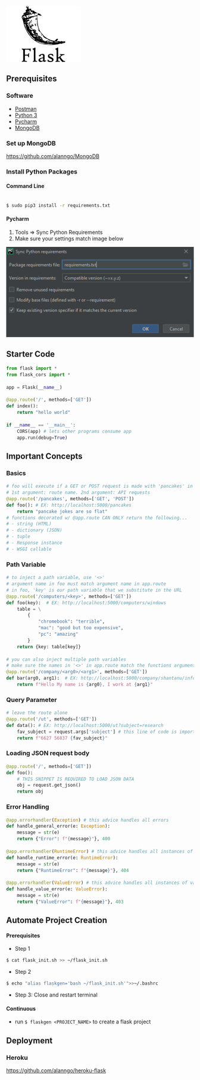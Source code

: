 <img src="img/flask-logo.png" width="200">

## Prerequisites

### Software
- <a href="https://www.postman.com/downloads/">Postman</a>
- <a href = "https://www.python.org/downloads/">Python 3</a>
- <a href = "https://www.jetbrains.com/pycharm/download/">Pycharm</a>
- <a href = "https://www.mongodb.com/try/download/enterprise">MongoDB</a>

### Set up MongoDB

https://github.com/alanngo/MongoDB

### Install Python Packages

#### Command Line
```bash

$ sudo pip3 install -r requirements.txt
```

#### Pycharm
1. Tools => Sync Python Requirements
2. Make sure your settings match image below

<img src= "img/requirements.PNG">


## Starter Code
```python
from flask import *
from flask_cors import *

app = Flask(__name__)

@app.route('/', methods=['GET'])
def index():
    return "hello world"

if __name__ == '__main__':
    CORS(app) # lets other programs consume app
    app.run(debug=True)

```
## Important Concepts
### Basics
```python
# foo will execute if a GET or POST request is made with 'pancakes' in the URL
# 1st argument: route name. 2nd argument: API requests 
@app.route('/pancakes', methods=['GET', 'POST']) 
def foo(): # EX: http://localhost:5000/pancakes
    return "pancake jokes are so flat"
# functions decorated w/ @app.route CAN ONLY return the following...
# - string (HTML)
# - dictionary (JSON)
# - tuple
# - Response instance
# - WSGI callable
```

### Path Variable
```python
# to inject a path variable, use '<>'
# argument name in foo must match argument name in app.route
# in foo, 'key' is our path variable that we substitute in the URL
@app.route('/computers/<key>', methods=['GET'])
def foo(key):  # EX: http://localhost:5000/computers/windows
    table = \
        {
            "chromebook": "terrible",
            "mac": "good but too expensive",
            "pc": "amazing"
        }
    return {key: table[key]}

# you can also inject multiple path variables
# make sure the names in '<>' in app.route match the functions argument ver batim
@app.route('/company/<arg0>/<arg1>', methods=['GET'])
def bar(arg0, arg1):  # EX: http://localhost:5000/company/shantanu/infosys
    return f"Hello My name is {arg0}, I work at {arg1}"
```


### Query Parameter
```python
# leave the route alone
@app.route('/ut', methods=['GET'])
def data(): # EX: http://localhost:5000/ut?subject=research
    fav_subject = request.args['subject'] # this line of code is important
    return f"6627 56837 {fav_subject}"
```

### Loading JSON request body
```python
@app.route('/', methods=['GET'])
def foo():
    # THIS SNIPPET IS REQUIRED TO LOAD JSON DATA
    obj = request.get_json() 
    return obj
```

### Error Handling
```python
@app.errorhandler(Exception) # this advice handles all errors
def handle_general_error(e: Exception):
    message = str(e)
    return {"Error": f"{message}"}, 400

@app.errorhandler(RuntimeError) # this advice handles all instances of runtime errors
def handle_runtime_error(e: RuntimeError):
    message = str(e)
    return {"RuntimeError": f"{message}"}, 404

@app.errorhandler(ValueError) # this advice handles all instances of value errors
def handle_value_error(e: ValueError):
    message = str(e)
    return {"ValueError": f"{message}"}, 403
```

## Automate Project Creation
#### Prerequisites
- Step 1
```bash
$ cat flask_init.sh >> ~/flask_init.sh
```
- Step 2
```bash
$ echo "alias flaskgen='bash ~/flask_init.sh'">>~/.bashrc
```
- Step 3: Close and restart terminal

#### Continuous
- run ``$ flaskgen <PROJECT_NAME>`` to create a flask project


## Deployment

### Heroku
https://github.com/alanngo/heroku-flask
